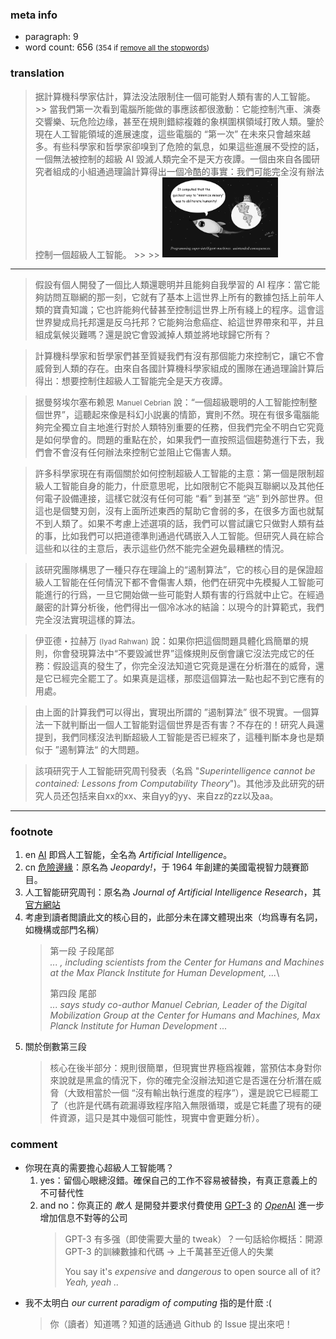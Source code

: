 
### meta info
- paragraph: 9
- word count: 656 <small>(354 if [remove all the stopwords](https://tools.fromdev.com/remove-stopwords-online.html))</small>

### translation

> 据計算機科學家估計，算法没法限制住一個可能對人類有害的人工智能。
    >> 當我們第一次看到電腦所能做的事應該都很激動：它能控制汽車、演奏交響樂、玩危险边缘，甚至在規則錯綜複雜的象棋圍棋領域打敗人類。鑒於現在人工智能領域的進展速度，這些電腦的 “第一次” 在未來只會越來越多。有些科學家和哲學家卻嗅到了危險的氣息，如果這些進展不受控的話，一個無法被控制的超級 AI 毀滅人類完全不是天方夜譚。一個由來自各國研究者組成的小組通過理論計算得出一個冷酷的事實：我們可能完全沒有辦法控制一個超級人工智能。
    >>
    >> <img src="./images/005_merely_giving_AI_noble_goals_are_not_enough.jpg" height="auto" width="40%" margin="auto" alt="Endowing AI with noble goals may not prevent unintended consequences. Art by Iyad Rahwan">

-----

> 假設有個人開發了一個比人類還聰明并且能夠自我學習的 AI 程序：當它能夠訪問互聯網的那一刻，它就有了基本上這世界上所有的數據包括上前年人類的寶貴知識；它也許能夠代替甚至控制這世界上所有綫上的程序。這會這世界變成烏托邦還是反乌托邦？它能夠治愈癌症、給這世界帶來和平，并且組成氣候災難嗎？還是說它會毀滅掉人類並將地球歸它所有？

> 計算機科學家和哲學家們甚至質疑我們有沒有那個能力來控制它，讓它不會威脅到人類的存在。由來自各國計算機科學家組成的團隊在通過理論計算后得出：想要控制住超級人工智能完全是天方夜譚。

> 据曼努埃尔塞布赖恩 <small>Manuel Cebrian</small> 說：“一個超級聰明的人工智能控制整個世界”，這聽起來像是科幻小説裏的情節，實則不然。現在有很多電腦能夠完全獨立自主地進行對於人類特別重要的任務，但我們完全不明白它究竟是如何學會的。問題的重點在於，如果我們一直按照這個趨勢進行下去，我們會不會沒有任何辦法來控制它並阻止它傷害人類。

> 許多科學家現在有兩個關於如何控制超級人工智能的主意：第一個是限制超級人工智能自身的能力，什麽意思呢，比如限制它不能與互聯網以及其他任何電子設備連接，這樣它就沒有任何可能 “看” 到甚至 “逃” 到外部世界。但這也是個雙刃劍，沒有上面所述東西的幫助它會弱的多，在很多方面也就幫不到人類了。如果不考慮上述選項的話，我們可以嘗試讓它只做對人類有益的事，比如我們可以把道德準則通過代碼嵌入人工智能。但研究人員在綜合這些和以往的主意后，表示這些仍然不能完全避免最糟糕的情況。

> 該研究團隊構思了一種只存在理論上的“遏制算法”，它的核心目的是保證超級人工智能在任何情況下都不會傷害人類，他們在研究中先模擬人工智能可能進行的行爲，一旦它開始做一些可能對人類有害的行爲就中止它。在經過嚴密的計算分析後，他們得出一個冷冰冰的結論：以現今的計算範式，我們完全沒法實現這樣的算法。

> 伊亚德・拉赫万 <small>(Iyad Rahwan)</small> 說：如果你把這個問題具體化爲簡單的規則，你會發現算法中“不要毀滅世界”這條規則反倒會讓它沒法完成它的任務：假設這真的發生了，你完全沒法知道它究竟是還在分析潛在的威脅，還是它已經完全罷工了。如果真是這樣，那麼這個算法一點也起不到它應有的用處。

> 由上面的計算我們可以得出，實現出所謂的 ”遏制算法” 很不現實。一個算法一下就判斷出一個人工智能對這個世界是否有害？不存在的！研究人員還提到，我們同樣沒法判斷超級人工智能是否已經來了，這種判斷本身也是類似于 ”遏制算法“ 的大問題。

> 該項研究于人工智能研究周刊發表（名爲 "*Superintelligence cannot be contained: Lessons from Computability Theory*")。其他涉及此研究的研究人员还包括来自xx的xx、来自yy的yy、来自zz的zz以及aa。

----

### footnote
1. en [AI](https://en.wikipedia.org/wiki/Artificial_intelligence) 即爲人工智能，全名為 *Artificial Intelligence*。
2. cn [危險邊緣](https://zh.wikipedia.org/wiki/%E5%8D%B1%E9%99%A9%E8%BE%B9%E7%BC%98)：原名為 *Jeopardy!*，于 1964 年創建的美國電視智力競賽節目。
3. 人工智能研究周刊：原名為 *Journal of Artificial Intelligence Research*，其[官方網站](https://www.jair.org/index.php/jair)
4. 考慮到讀者閲讀此文的核心目的，此部分未在譯文體現出來（均爲專有名詞，如機構或部門名稱）
    > 第一段 子段尾部<br>
    > *... , including scientists from the Center for Humans and Machines at the Max Planck Institute for Human Development, ...*\
    >
    > 第四段 尾部<br>
    > *... says study co-author Manuel Cebrian, Leader of the Digital Mobilization Group at the Center for Humans and Machines, Max Planck Institute for Human Development ...*
5. 關於倒數第三段
    > 核心在後半部分：規則很簡單，但現實世界極爲複雜，當預估本身對你來說就是黑盒的情況下，你的確完全沒辦法知道它是否還在分析潛在威脅（大致相當於一個 “沒有輸出執行進度的程序”），還是說它已經罷工了（也許是代碼有疏漏導致程序陷入無限循環，或是它耗盡了現有的硬件資源，這只是其中幾個可能性，現實中會更難分析）。

### comment
- 你現在真的需要擔心超級人工智能嗎？
    1. yes：留個心眼總沒錯。確保自己的工作不容易被替換，有真正意義上的不可替代性
    2. and no：你真正的 *敵人* 是開發并要求付費使用 [GPT-3](https://en.wikipedia.org/wiki/GPT-3) 的 [*Open*AI](https://en.wikipedia.org/wiki/OpenAI) 進一步增加信息不對等的公司
        > GPT-3 有多强（即使需要大量的 tweak）？一句話給你概括：開源 GPT-3 的訓練數據和代碼 → 上千萬甚至近億人的失業
        >
        > You say it's *expensive* and *dangerous* to open source all of it? *Yeah, yeah ..*
- 我不太明白 *our current paradigm of computing* 指的是什麽 :(
    > 你（讀者）知道嗎？知道的話通過 Github 的 Issue 提出來吧！

